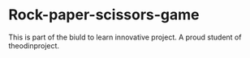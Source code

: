 # Rock-paper-scissors-game
 This is part of the biuld to learn innovative project. 
 A proud student of theodinproject.
